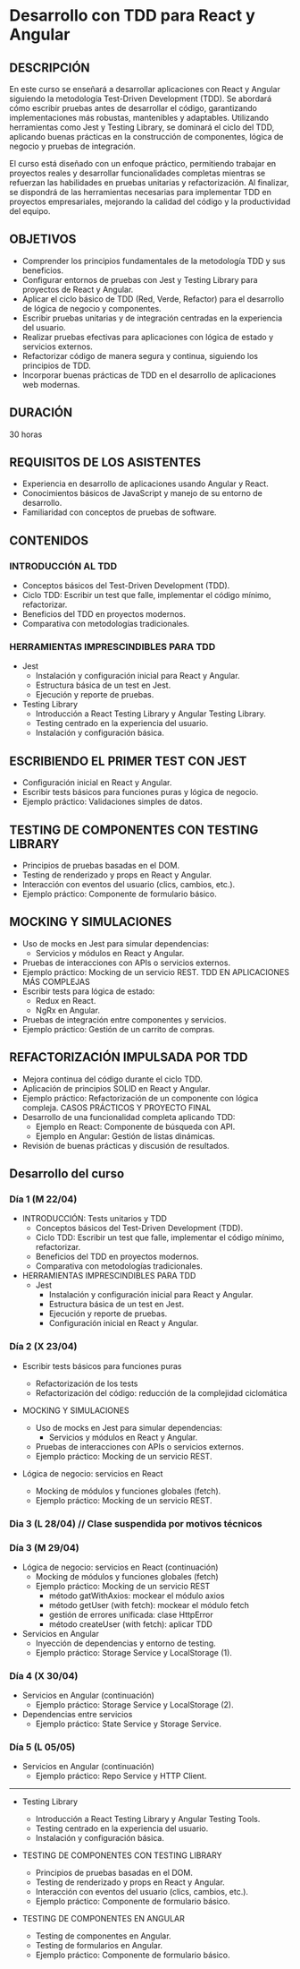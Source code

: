 # Desarrollo con TDD para React y Angular

## DESCRIPCIÓN

En este curso se enseñará a desarrollar aplicaciones con React y Angular siguiendo la metodología Test-Driven Development (TDD). Se abordará cómo escribir pruebas antes de desarrollar el código, garantizando implementaciones más robustas, mantenibles y adaptables. Utilizando herramientas como Jest y Testing Library, se dominará el ciclo del TDD, aplicando buenas prácticas en la construcción de componentes, lógica de negocio y pruebas de integración.

El curso está diseñado con un enfoque práctico, permitiendo trabajar en proyectos reales y desarrollar funcionalidades completas mientras se refuerzan las habilidades en pruebas unitarias y refactorización. Al finalizar, se dispondrá de las herramientas necesarias para implementar TDD en proyectos empresariales, mejorando la calidad del código y la productividad del equipo.

## OBJETIVOS

- Comprender los principios fundamentales de la metodología TDD y sus beneficios.
- Configurar entornos de pruebas con Jest y Testing Library para proyectos de React y Angular.
- Aplicar el ciclo básico de TDD (Red, Verde, Refactor) para el desarrollo de lógica de negocio y componentes.
- Escribir pruebas unitarias y de integración centradas en la experiencia del usuario.
- Realizar pruebas efectivas para aplicaciones con lógica de estado y servicios externos.
- Refactorizar código de manera segura y continua, siguiendo los principios de TDD.
- Incorporar buenas prácticas de TDD en el desarrollo de aplicaciones web modernas.

## DURACIÓN

30 horas

## REQUISITOS DE LOS ASISTENTES

- Experiencia en desarrollo de aplicaciones usando Angular y React.
- Conocimientos básicos de JavaScript y manejo de su entorno de desarrollo.
- Familiaridad con conceptos de pruebas de software.

## CONTENIDOS

### INTRODUCCIÓN AL TDD

- Conceptos básicos del Test-Driven Development (TDD).
- Ciclo TDD: Escribir un test que falle, implementar el código mínimo, refactorizar.
- Beneficios del TDD en proyectos modernos.
- Comparativa con metodologías tradicionales.

### HERRAMIENTAS IMPRESCINDIBLES PARA TDD

- Jest
  - Instalación y configuración inicial para React y Angular.
  - Estructura básica de un test en Jest.
  - Ejecución y reporte de pruebas.
- Testing Library
  - Introducción a React Testing Library y Angular Testing Library.
  - Testing centrado en la experiencia del usuario.
  - Instalación y configuración básica.

## ESCRIBIENDO EL PRIMER TEST CON JEST

- Configuración inicial en React y Angular.
- Escribir tests básicos para funciones puras y lógica de negocio.
- Ejemplo práctico: Validaciones simples de datos.

## TESTING DE COMPONENTES CON TESTING LIBRARY

- Principios de pruebas basadas en el DOM.
- Testing de renderizado y props en React y Angular.
- Interacción con eventos del usuario (clics, cambios, etc.).
- Ejemplo práctico: Componente de formulario básico.

## MOCKING Y SIMULACIONES

- Uso de mocks en Jest para simular dependencias:
  - Servicios y módulos en React y Angular.
- Pruebas de interacciones con APIs o servicios externos.
- Ejemplo práctico: Mocking de un servicio REST.
  TDD EN APLICACIONES MÁS COMPLEJAS
- Escribir tests para lógica de estado:
  - Redux en React.
  - NgRx en Angular.
- Pruebas de integración entre componentes y servicios.
- Ejemplo práctico: Gestión de un carrito de compras.

## REFACTORIZACIÓN IMPULSADA POR TDD

- Mejora continua del código durante el ciclo TDD.
- Aplicación de principios SOLID en React y Angular.
- Ejemplo práctico: Refactorización de un componente con lógica compleja.
  CASOS PRÁCTICOS Y PROYECTO FINAL
- Desarrollo de una funcionalidad completa aplicando TDD:
  - Ejemplo en React: Componente de búsqueda con API.
  - Ejemplo en Angular: Gestión de listas dinámicas.
- Revisión de buenas prácticas y discusión de resultados.

## Desarrollo del curso

### Día 1 (M 22/04)

- INTRODUCCIÓN: Tests unitarios y TDD
  - Conceptos básicos del Test-Driven Development (TDD).
  - Ciclo TDD: Escribir un test que falle, implementar el código mínimo, refactorizar.
  - Beneficios del TDD en proyectos modernos.
  - Comparativa con metodologías tradicionales.
- HERRAMIENTAS IMPRESCINDIBLES PARA TDD
  - Jest
    - Instalación y configuración inicial para React y Angular.
    - Estructura básica de un test en Jest.
    - Ejecución y reporte de pruebas.
    - Configuración inicial en React y Angular.

### Día 2 (X 23/04)

- Escribir tests básicos para funciones puras

  - Refactorización de los tests
  - Refactorización del código: reducción de la complejidad ciclomática

- MOCKING Y SIMULACIONES

  - Uso de mocks en Jest para simular dependencias:
    - Servicios y módulos en React y Angular.
  - Pruebas de interacciones con APIs o servicios externos.
  - Ejemplo práctico: Mocking de un servicio REST.

- Lógica de negocio: servicios en React
  - Mocking de módulos y funciones globales (fetch).
  - Ejemplo práctico: Mocking de un servicio REST.

### Dia 3 (L 28/04) // Clase suspendida por motivos técnicos

### Día 3 (M 29/04)

- Lógica de negocio: servicios en React (continuación)
  - Mocking de módulos y funciones globales (fetch)
  - Ejemplo práctico: Mocking de un servicio REST
    - método gatWithAxios: mockear el módulo axios
    - método getUser (with fetch): mockear el módulo fetch
    - gestión de errores unificada: clase HttpError
    - método createUser (with fetch): aplicar TDD
- Servicios en Angular
  - Inyección de dependencias y entorno de testing.
  - Ejemplo práctico: Storage Service y LocalStorage (1).

### Día 4 (X 30/04)

- Servicios en Angular (continuación)
  - Ejemplo práctico: Storage Service y LocalStorage (2).
- Dependencias entre servicios
  - Ejemplo práctico: State Service y Storage Service.

### Día 5 (L 05/05)

- Servicios en Angular (continuación)
  - Ejemplo práctico: Repo Service y HTTP Client.

---

- Testing Library

  - Introducción a React Testing Library y Angular Testing Tools.
  - Testing centrado en la experiencia del usuario.
  - Instalación y configuración básica.

- TESTING DE COMPONENTES CON TESTING LIBRARY

  - Principios de pruebas basadas en el DOM.
  - Testing de renderizado y props en React y Angular.
  - Interacción con eventos del usuario (clics, cambios, etc.).
  - Ejemplo práctico: Componente de formulario básico.

- TESTING DE COMPONENTES EN ANGULAR
  - Testing de componentes en Angular.
  - Testing de formularios en Angular.
  - Ejemplo práctico: Componente de formulario básico.
